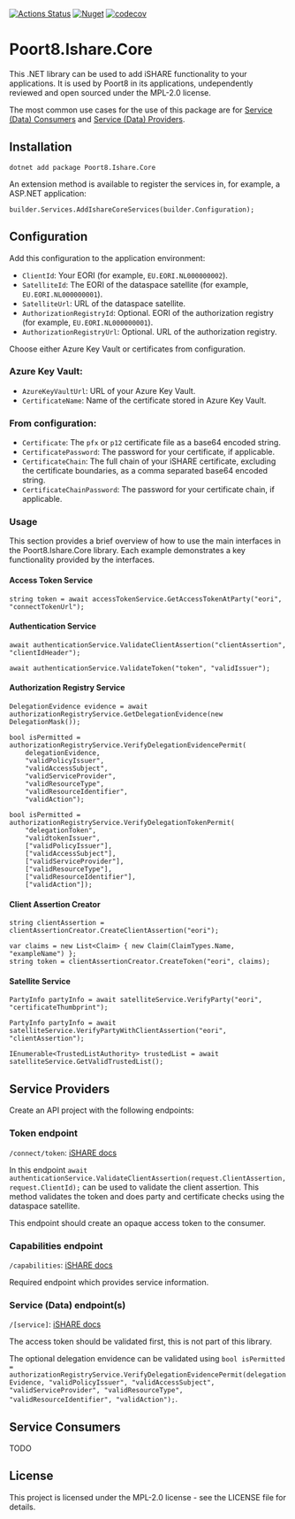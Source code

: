[![Actions Status](https://github.com/POORT8/Poort8.Ishare.Core/workflows/Build%20and%20test/badge.svg)](https://github.com/POORT8/Poort8.Ishare.Core/actions) [![Nuget](https://img.shields.io/nuget/v/Poort8.Ishare.Core)](https://www.nuget.org/packages/Poort8.Ishare.Core/) [![codecov](https://codecov.io/gh/POORT8/Poort8.Ishare.Core/graph/badge.svg?token=FTVIUQR1XB)](https://codecov.io/gh/POORT8/Poort8.Ishare.Core)

# Poort8.Ishare.Core
This .NET library can be used to add iSHARE functionality to your applications. It is used by Poort8 in its applications, undependently reviewed and open sourced under the MPL-2.0 license.

The most common use cases for the use of this package are for [Service (Data) Consumers](#service-consumers) and [Service (Data) Providers](#service-providers).

## Installation
```
dotnet add package Poort8.Ishare.Core
```

An extension method is available to register the services in, for example, a ASP.NET application:
```
builder.Services.AddIshareCoreServices(builder.Configuration);
```

## Configuration
Add this configuration to the application environment:

- `ClientId`: Your EORI (for example, `EU.EORI.NL000000002`).
- `SatelliteId`: The EORI of the dataspace satellite (for example, `EU.EORI.NL000000001`).
- `SatelliteUrl`: URL of the dataspace satellite.
- `AuthorizationRegistryId`: Optional. EORI of the authorization registry (for example, `EU.EORI.NL000000001`).
- `AuthorizationRegistryUrl`: Optional. URL of the authorization registry.

Choose either Azure Key Vault or certificates from configuration.

### Azure Key Vault:
- `AzureKeyVaultUrl`: URL of your Azure Key Vault.
- `CertificateName`: Name of the certificate stored in Azure Key Vault.

### From configuration:
- `Certificate`: The `pfx` or `p12` certificate file as a base64 encoded string.
- `CertificatePassword`: The password for your certificate, if applicable.
- `CertificateChain`: The full chain of your iSHARE certificate, excluding the certificate boundaries, as a comma separated base64 encoded string.
- `CertificateChainPassword`: The password for your certificate chain, if applicable.

### Usage
This section provides a brief overview of how to use the main interfaces in the Poort8.Ishare.Core library. Each example demonstrates a key functionality provided by the interfaces.

#### Access Token Service
```
string token = await accessTokenService.GetAccessTokenAtParty("eori", "connectTokenUrl");
```

#### Authentication Service
```
await authenticationService.ValidateClientAssertion("clientAssertion", "clientIdHeader");

await authenticationService.ValidateToken("token", "validIssuer");
```

#### Authorization Registry Service
```
DelegationEvidence evidence = await authorizationRegistryService.GetDelegationEvidence(new DelegationMask());

bool isPermitted = authorizationRegistryService.VerifyDelegationEvidencePermit(
	delegationEvidence,
	"validPolicyIssuer",
	"validAccessSubject",
	"validServiceProvider",
	"validResourceType",
	"validResourceIdentifier",
	"validAction");

bool isPermitted = authorizationRegistryService.VerifyDelegationTokenPermit(
	"delegationToken",
	"validtokenIssuer",
	["validPolicyIssuer"],
	["validAccessSubject"],
	["validServiceProvider"],
	["validResourceType"],
	["validResourceIdentifier"],
	["validAction"]);
```

#### Client Assertion Creator
```
string clientAssertion = clientAssertionCreator.CreateClientAssertion("eori");

var claims = new List<Claim> { new Claim(ClaimTypes.Name, "exampleName") };
string token = clientAssertionCreator.CreateToken("eori", claims);
```

#### Satellite Service
```
PartyInfo partyInfo = await satelliteService.VerifyParty("eori", "certificateThumbprint");

PartyInfo partyInfo = await satelliteService.VerifyPartyWithClientAssertion("eori", "clientAssertion");

IEnumerable<TrustedListAuthority> trustedList = await satelliteService.GetValidTrustedList();
```

## Service Providers
Create an API project with the following endpoints:

### Token endpoint
```/connect/token```: [iSHARE docs](https://dev.ishareworks.org/common/token.html)

In this endpoint ```await authenticationService.ValidateClientAssertion(request.ClientAssertion, request.ClientId);``` can be used to validate the client assertion. This method validates the token and does party and certificate checks using the dataspace satellite.

This endpoint should create an opaque access token to the consumer.

### Capabilities endpoint
```/capabilities```: [iSHARE docs](https://dev.ishareworks.org/common/capabilities.html)

Required endpoint which provides service information.

### Service (Data) endpoint(s)
```/[service]```: [iSHARE docs](https://dev.ishareworks.org/service-provider/service.html)

The access token should be validated first, this is not part of this library.

The optional delegation envidence can be validated using ```bool isPermitted = authorizationRegistryService.VerifyDelegationEvidencePermit(delegationEvidence, "validPolicyIssuer", "validAccessSubject", "validServiceProvider", "validResourceType", "validResourceIdentifier", "validAction");```.

## Service Consumers
TODO

## License
This project is licensed under the MPL-2.0 license - see the LICENSE file for details.
